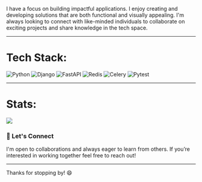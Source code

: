I have a focus on building impactful applications. I enjoy creating and developing solutions that are both functional and visually appealing. I'm always looking to connect with like-minded individuals to collaborate on exciting projects and share knowledge in the tech space.


---

# Tech Stack:
![Python](https://img.shields.io/badge/python-3670A0?style=for-the-badge&logo=python&logoColor=ffdd54) ![Django](https://img.shields.io/badge/Django-092E20?style=for-the-badge&logo=django&logoColor=white) ![FastAPI](https://img.shields.io/badge/FastAPI-009688?style=for-the-badge&logo=fastapi&logoColor=white) ![Redis](https://img.shields.io/badge/Redis-DC382D?style=for-the-badge&logo=redis&logoColor=white) ![Celery](https://img.shields.io/badge/Celery-37814A?style=for-the-badge&logo=celery&logoColor=white) ![Pytest](https://img.shields.io/badge/Pytest-0A9EDC?style=for-the-badge&logo=pytest&logoColor=white) 

---

# Stats:
![](https://github-readme-streak-stats.herokuapp.com/?user=KH4NY0&theme=holi&hide_border=false)<br/>

### 💬 Let's Connect
I'm open to collaborations and always eager to learn from others. If you’re interested in working together feel free to reach out!

---

Thanks for stopping by! 😄
